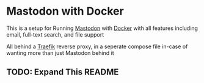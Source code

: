 # Mastodon with Docker

This is a setup for Running [Mastodon](https://joinmastodon.org/) with [Docker](https://docker.com/) with all features including email, full-text search, and file support

All behind a [Traefik](https://traefik.io) reverse proxy, in a seperate compose file in-case of wanting more than just Mastodon behind it

## TODO: Expand This README